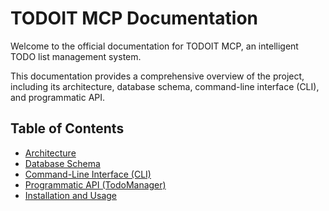 # TODOIT MCP Documentation

Welcome to the official documentation for TODOIT MCP, an intelligent TODO list management system.

This documentation provides a comprehensive overview of the project, including its architecture, database schema, command-line interface (CLI), and programmatic API.

## Table of Contents

*   [Architecture](architecture.md)
*   [Database Schema](database.md)
*   [Command-Line Interface (CLI)](cli.md)
*   [Programmatic API (TodoManager)](api.md)
*   [Installation and Usage](installation.md)
